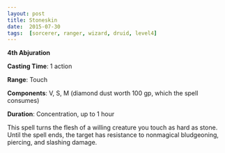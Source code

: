 ```yaml
---
layout: post
title: Stoneskin
date:  2015-07-30
tags:  [sorcerer, ranger, wizard, druid, level4]
---
```


**4th Abjuration**

**Casting Time**: 1 action

**Range**: Touch

**Components**: V, S, M (diamond dust worth 100 gp, which the spell consumes)

**Duration**: Concentration, up to 1 hour

This spell turns the flesh of a willing creature you touch as hard as stone. Until the spell ends, the target has resistance to nonmagical bludgeoning, piercing, and slashing damage.
